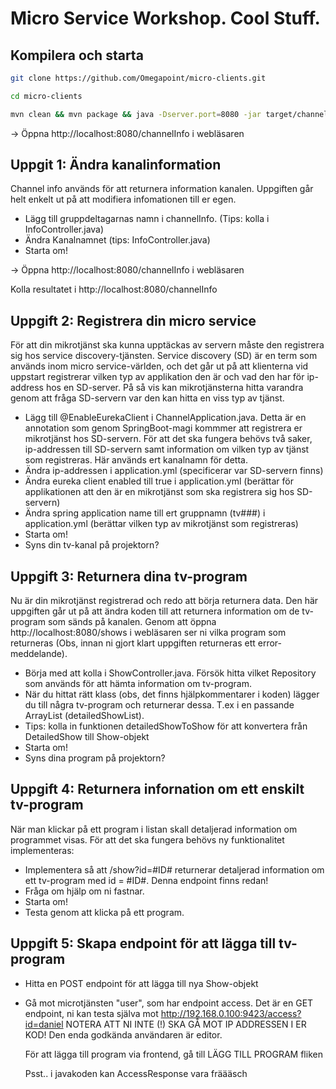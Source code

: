 # Micro Service Workshop. Cool Stuff.

## Kompilera och starta
```sh
git clone https://github.com/Omegapoint/micro-clients.git
```
```sh
cd micro-clients
```
```sh
mvn clean && mvn package && java -Dserver.port=8080 -jar target/channel-0.0.1-SNAPSHOT.jar
```

-> Öppna http://localhost:8080/channelInfo i webläsaren

## Uppgit 1: Ändra kanalinformation

Channel info används för att returnera information kanalen. Uppgiften går helt enkelt ut på att modifiera infomationen till er egen. 

* Lägg till gruppdeltagarnas namn i channelInfo. 
 (Tips: kolla i InfoController.java)
* Ändra Kanalnamnet (tips: InfoController.java)
* Starta om!

-> Öppna http://localhost:8080/channelInfo i webläsaren

Kolla resultatet i http://localhost:8080/channelInfo

## Uppgift 2: Registrera din micro service

För att din mikrotjänst ska kunna upptäckas av servern måste den registrera sig hos service discovery-tjänsten. Service discovery (SD) är en term som används inom micro service-världen, och det går ut på att klienterna vid uppstart registrerar vilken typ av applikation den är och vad den har för ip-address hos en SD-server. På så vis kan mikrotjänsterna hitta varandra genom att fråga SD-servern var den kan hitta en viss typ av tjänst.

* Lägg till @EnableEurekaClient i ChannelApplication.java. Detta är en annotation som genom SpringBoot-magi kommmer att registrera er mikrotjänst hos SD-servern. För att det ska fungera behövs två saker, ip-addressen till SD-servern samt information om vilken typ av tjänst som registreras. Här används ert kanalnamn för detta. 
* Ändra ip-addressen i application.yml (specificerar var SD-servern finns)
* Ändra eureka client enabled till true i application.yml (berättar för applikationen att den är en mikrotjänst som ska registrera sig hos SD-servern)
* Ändra spring application name till ert gruppnamn (tv###) i application.yml (berättar vilken typ av mikrotjänst som registreras)
* Starta om!
* Syns din tv-kanal på projektorn?

## Uppgift 3: Returnera dina tv-program

Nu är din mikrotjänst registrerad och redo att börja returnera data. Den här uppgiften går ut på att ändra koden till att returnera information om de tv-program som sänds på kanalen. Genom att öppna http://localhost:8080/shows i webläsaren ser ni vilka program som returneras (Obs, innan ni gjort klart uppgiften returneras ett error-meddelande). 

* Börja med att kolla i ShowController.java. Försök hitta vilket Repository som används för att hämta information om tv-program.
* När du hittat rätt klass (obs, det finns hjälpkommentarer i koden) lägger du till några tv-program och returnerar dessa. T.ex i en passande ArrayList (detailedShowList). 
* Tips: kolla in funktionen detailedShowToShow för att konvertera från DetailedShow till Show-objekt
* Starta om!
* Syns dina program på projektorn?

## Uppgift 4: Returnera infornation om ett enskilt tv-program

När man klickar på ett program i listan skall detaljerad information om programmet visas. För att det ska fungera behövs ny funktionalitet implementeras:

* Implementera så att /show?id=#ID# returnerar detaljerad information om ett tv-program med id = #ID#. Denna endpoint finns redan!
* Fråga om hjälp om ni fastnar. 
* Starta om!
* Testa genom att klicka på ett program. 

## Uppgift 5: Skapa endpoint för att lägga till tv-program
* Hitta en POST endpoint för att lägga till nya Show-objekt
* Gå mot microtjänsten "user", som har endpoint access. Det är en GET endpoint, ni kan testa själva mot
  http://192.168.0.100:9423/access?id=daniel
  NOTERA ATT NI INTE (!) SKA GÅ MOT IP ADDRESSEN I ER KOD!
  Den enda godkända användaren är editor.
  
  För att lägga till program via frontend, gå till LÄGG TILL PROGRAM fliken

  Psst.. i javakoden kan AccessResponse vara fräääsch
